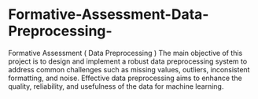 # Formative-Assessment-Data-Preprocessing-
Formative Assessment ( Data Preprocessing )
The main objective of this project is to design and implement a robust data preprocessing system to address common challenges such as missing values, outliers, inconsistent formatting, and noise. Effective data preprocessing aims to enhance the quality, reliability, and usefulness of the data for machine learning.
